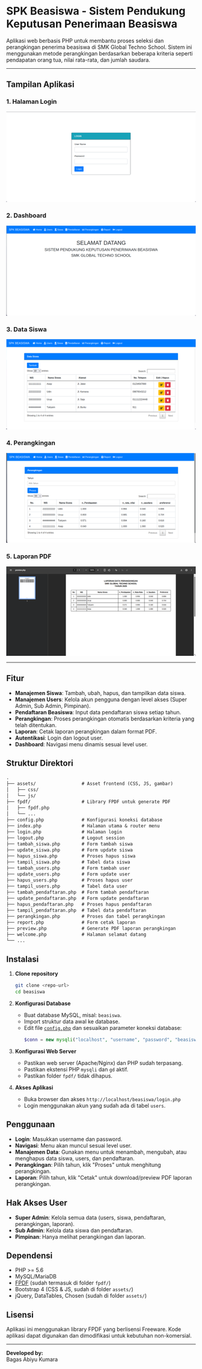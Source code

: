 # SPK Beasiswa - Sistem Pendukung Keputusan Penerimaan Beasiswa

Aplikasi web berbasis PHP untuk membantu proses seleksi dan perangkingan penerima beasiswa di SMK Global Techno School. Sistem ini menggunakan metode perangkingan berdasarkan beberapa kriteria seperti pendapatan orang tua, nilai rata-rata, dan jumlah saudara.

---

## Tampilan Aplikasi

### 1. Halaman Login
![Halaman Login](assets/img/login.png)

### 2. Dashboard
![Dashboard](assets/img/dashboard.png)

### 3. Data Siswa
![Data Siswa](assets/img/data_siswa.png)

### 4. Perangkingan
![Perangkingan](assets/img/perangkingan.png)

### 5. Laporan PDF
![Laporan PDF](assets/img/laporan_pdf.png)

---

## Fitur

- **Manajemen Siswa**: Tambah, ubah, hapus, dan tampilkan data siswa.
- **Manajemen Users**: Kelola akun pengguna dengan level akses (Super Admin, Sub Admin, Pimpinan).
- **Pendaftaran Beasiswa**: Input data pendaftaran siswa setiap tahun.
- **Perangkingan**: Proses perangkingan otomatis berdasarkan kriteria yang telah ditentukan.
- **Laporan**: Cetak laporan perangkingan dalam format PDF.
- **Autentikasi**: Login dan logout user.
- **Dashboard**: Navigasi menu dinamis sesuai level user.

## Struktur Direktori

```
.
├── assets/                 # Asset frontend (CSS, JS, gambar)
│   ├── css/
│   └── js/
├── fpdf/                   # Library FPDF untuk generate PDF
│   ├── fpdf.php
│   └── ...
├── config.php              # Konfigurasi koneksi database
├── index.php               # Halaman utama & router menu
├── login.php               # Halaman login
├── logout.php              # Logout session
├── tambah_siswa.php        # Form tambah siswa
├── update_siswa.php        # Form update siswa
├── hapus_siswa.php         # Proses hapus siswa
├── tampil_siswa.php        # Tabel data siswa
├── tambah_users.php        # Form tambah user
├── update_users.php        # Form update user
├── hapus_users.php         # Proses hapus user
├── tampil_users.php        # Tabel data user
├── tambah_pendaftaran.php  # Form tambah pendaftaran
├── update_pendaftaran.php  # Form update pendaftaran
├── hapus_pendaftaran.php   # Proses hapus pendaftaran
├── tampil_pendaftaran.php  # Tabel data pendaftaran
├── perangkingan.php        # Proses dan tabel perangkingan
├── report.php              # Form cetak laporan
├── preview.php             # Generate PDF laporan perangkingan
├── welcome.php             # Halaman selamat datang
└── ...
```

## Instalasi

1. **Clone repository**
   ```sh
   git clone <repo-url>
   cd beasiswa
   ```

2. **Konfigurasi Database**
   - Buat database MySQL, misal: `beasiswa`.
   - Import struktur data awal ke database.
   - Edit file [`config.php`](config.php) dan sesuaikan parameter koneksi database:
     ```php
     $conn = new mysqli("localhost", "username", "password", "beasiswa");
     ```

3. **Konfigurasi Web Server**
   - Pastikan web server (Apache/Nginx) dan PHP sudah terpasang.
   - Pastikan ekstensi PHP `mysqli` dan `gd` aktif.
   - Pastikan folder `fpdf/` tidak dihapus.

4. **Akses Aplikasi**
   - Buka browser dan akses `http://localhost/beasiswa/login.php`
   - Login menggunakan akun yang sudah ada di tabel `users`.

## Penggunaan

- **Login**: Masukkan username dan password.
- **Navigasi**: Menu akan muncul sesuai level user.
- **Manajemen Data**: Gunakan menu untuk menambah, mengubah, atau menghapus data siswa, users, dan pendaftaran.
- **Perangkingan**: Pilih tahun, klik "Proses" untuk menghitung perangkingan.
- **Laporan**: Pilih tahun, klik "Cetak" untuk download/preview PDF laporan perangkingan.

## Hak Akses User

- **Super Admin**: Kelola semua data (users, siswa, pendaftaran, perangkingan, laporan).
- **Sub Admin**: Kelola data siswa dan pendaftaran.
- **Pimpinan**: Hanya melihat perangkingan dan laporan.

## Dependensi

- PHP >= 5.6
- MySQL/MariaDB
- [FPDF](https://www.fpdf.org/) (sudah termasuk di folder `fpdf/`)
- Bootstrap 4 (CSS & JS, sudah di folder `assets/`)
- jQuery, DataTables, Chosen (sudah di folder `assets/`)

## Lisensi

Aplikasi ini menggunakan library FPDF yang berlisensi Freeware. Kode aplikasi dapat digunakan dan dimodifikasi untuk kebutuhan non-komersial.

---

**Developed by:**  
Bagas Abiyu Kumara
